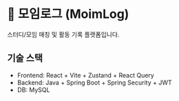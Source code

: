 # 📝 모임로그 (MoimLog)

스터디/모임 매칭 및 활동 기록 플랫폼입니다.

## 기술 스택
- Frontend: React + Vite + Zustand + React Query
- Backend: Java + Spring Boot + Spring Security + JWT
- DB: MySQL
